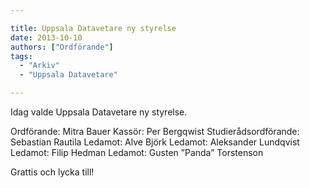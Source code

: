 ```yaml
---

title: Uppsala Datavetare ny styrelse
date: 2013-10-10
authors: ["Ordförande"]
tags:
  - "Arkiv"
  - "Uppsala Datavetare"

---
```


Idag valde Uppsala Datavetare ny styrelse.

 Ordförande: Mitra Bauer
 Kassör: Per Bergqwist
 Studierådsordförande: Sebastian Rautila
 Ledamot: Alve Björk
 Ledamot: Aleksander Lundqvist
 Ledamot: Filip Hedman
 Ledamot: Gusten ”Panda” Torstenson

Grattis och lycka till!